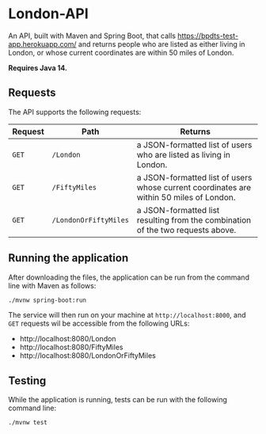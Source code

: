 # London-API

An API, built with Maven and Spring Boot, that calls https://bpdts-test-app.herokuapp.com/ and returns people who are listed as either living in London, or whose current coordinates are within 50 miles of London.

**Requires Java 14.**
  
## Requests

The API supports the following requests:

Request | Path | Returns
--------|------|--------
`GET`|`/London`| a JSON-formatted list of users who are listed as living in London.
`GET`|`/FiftyMiles` | a JSON-formatted list of users whose current coordinates are within 50 miles of London.
`GET`|`/LondonOrFiftyMiles` | a JSON-formatted list resulting from the combination of the two requests above.

## Running the application
After downloading the files, the application can be run from the command line with Maven as follows:

```bash
./mvnw spring-boot:run
```

The service will then run on your machine at `http://localhost:8000`, and `GET` requests wil be  accessible from the following URLs:

- http://localhost:8080/London
- http://localhost:8080/FiftyMiles
- http://localhost:8080/LondonOrFiftyMiles

## Testing

While the application is running, tests can be run with the following command line:

```bash
./mvnw test
```


